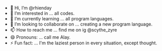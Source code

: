 - 👋 Hi, I’m @rhienday
- 👀 I’m interested in ... all codes.
- 🌱 I’m currently learning ... all program languages.
- 💞️ I’m looking to collaborate on ... creating a new program language.
- 📫 How to reach me ... find me on ig @scythe_zyre
- 😄 Pronouns: ... call me Alay.
- ⚡ Fun fact: ... I'm the laziest person in every situation, except thought.

<!---
rhienday/rhienday is a ✨ special ✨ repository because its `README.md` (this file) appears on your GitHub profile.
You can click the Preview link to take a look at your changes.
--->
